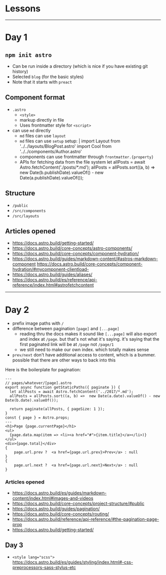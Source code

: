 # Lessons

---

# Day 1

## `npm init astro`

- Can be run inside a directory (which is nice if you have existing git history)
- Selected `blog` (for the basic styles)
- Note that it starts with `preact`

## Component format

- `.astro`
  - `<style>`
  - markup directly in file
  - Uses frontmatter style for `<script>`
- can use `md` directly
  - `md` files can use `layout`
  - `md` files can use `setup`
    setup: |
    import Layout from '../../layouts/BlogPost.astro'
    import Cool from '../../components/Author.astro'
  - components can use frontmatter through `frontmatter.{property}`
  - APIs for fetching data from the file system
    let allPosts = await Astro.fetchContent('./posts/\*.md');
    allPosts = allPosts.sort((a, b) => new Date(b.publishDate).valueOf() - new Date(a.publishDate).valueOf());

## Structure

- `/public`
- `/src/components`
- `/src/layouts`

## Articles opened

- https://docs.astro.build/getting-started/
- https://docs.astro.build/core-concepts/astro-components/
- https://docs.astro.build/core-concepts/component-hydration/
- https://docs.astro.build/guides/markdown-content/#astros-markdown-component
  https://docs.astro.build/core-concepts/component-hydration/#mycomponent-clientload-
- https://docs.astro.build/guides/aliases/
- https://docs.astro.build/es/reference/api-reference/index.html#astrofetchcontent

---

# Day 2

- prefix image paths with `/`
- difference between pagination `[page]` and `[...page]`
  - reading thru the docs makes it sound like `[...page]` will also export and index at `/page`. but that's not what it's saying. it's saying that the first paginated link will be at `/page` not `/page/1`
  - we still need to make our own index. which totally makes sense
- `prev/next` don't have additional access to content, which is a bummer. possible that there are other ways to back into this

Here is the boilerplate for pagination:

```astro
---
// pages/whatever/[page].astro
export async function getStaticPaths({ paginate }) {
  let allPosts = await Astro.fetchContent('../2017/*.md');
  allPosts = allPosts.sort((a, b) =>  new Date(a.date).valueOf() - new Date(b.date).valueOf());

  return paginate(allPosts, { pageSize: 1 });
}
const { page } = Astro.props;
---
<h1>Page {page.currentPage}</h1>
<ul>
  {page.data.map(item => <li><a href="#">{item.title}</a></li>)}
</ul>
<div>{page.total}</div>
{
	page.url.prev ?  <a href={page.url.prev}>Prev</a> : null
}
{
	page.url.next ?  <a href={page.url.next}>Next</a> : null
}
```

### Articles opened
- https://docs.astro.build/es/guides/markdown-content/index.html#images-and-videos
- https://docs.astro.build/core-concepts/project-structure/#public
- https://docs.astro.build/guides/pagination/
- https://docs.astro.build/core-concepts/routing/
- https://docs.astro.build/reference/api-reference/#the-pagination-page-prop
- https://docs.astro.build/getting-started/

## Day 3

- `<style lang="scss">`
https://docs.astro.build/es/guides/styling/index.html#-css-preprocessors-sass-stylus-etc